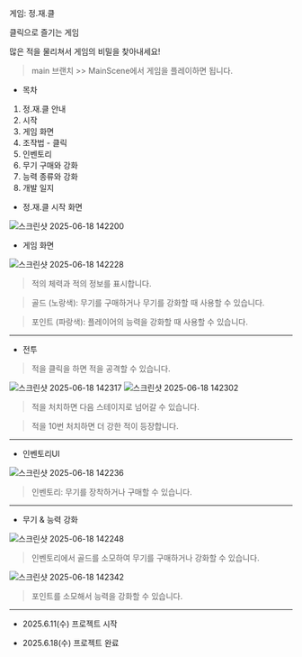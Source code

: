 게임: 정.재.클

클릭으로 즐기는 게임

많은 적을 물리쳐서 게임의 비밀을 찾아내세요!

>main 브랜치 >> MainScene에서 게임을 플레이하면 됩니다.


- 목차

1. 정.재.클 안내
2. 시작
3. 게임 화면
4. 조작법 - 클릭
6. 인벤토리
7. 무기 구매와 강화
5. 능력 종류와 강화
8. 개발 일지


- 정.재.클 시작 화면

![스크린샷 2025-06-18 142200](https://github.com/user-attachments/assets/3e0c0160-3351-4299-bb1a-90d493be59a8)

- 게임 화면

![스크린샷 2025-06-18 142228](https://github.com/user-attachments/assets/7fac8174-9840-42ff-b621-aa4038ee46ca)

>적의 체력과 적의 정보를 표시합니다.

>골드 (노랑색): 무기를 구매하거나 무기를 강화할 때 사용할 수 있습니다.

>포인트 (파랑색): 플레이어의 능력을 강화할 때 사용할 수 있습니다.


-------------------------------------------------------------


- 전투

>적을 클릭을 하면 적을 공격할 수 있습니다.

![스크린샷 2025-06-18 142317](https://github.com/user-attachments/assets/0a48fae5-bd18-4ab2-9401-c9d7ab5893fc)
![스크린샷 2025-06-18 142302](https://github.com/user-attachments/assets/2f05f9c2-239e-4430-8c6d-f77dc05d6e3f)

>적을 처치하면 다음 스테이지로 넘어갈 수 있습니다.

>적을 10번 처치하면 더 강한 적이 등장합니다.

-----------------------------------------------------------

- 인벤토리UI

![스크린샷 2025-06-18 142236](https://github.com/user-attachments/assets/587df9b5-10c1-4fd6-8648-cfbea62563f4)

>인벤토리: 무기를 장착하거나 구매할 수 있습니다.

-----------------------------------------------------------

- 무기 & 능력 강화

![스크린샷 2025-06-18 142248](https://github.com/user-attachments/assets/f8f94a86-5a4f-4a4a-bf6e-fd6d2261c44e)

>인벤토리에서 골드를 소모하여 무기를 구매하거나 강화할 수 있습니다.

![스크린샷 2025-06-18 142342](https://github.com/user-attachments/assets/209fc6b1-8037-4ced-a5fa-f9cf70bdbb72)

>포인트를 소모해서 능력을 강화할 수 있습니다.

-----------------------------------------------------------





- 2025.6.11(수) 프로젝트 시작

- 2025.6.18(수) 프로젝트 완료
